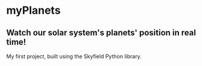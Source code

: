 # myPlanets

## Watch our solar system's planets' position in real time!

My first project, built using the Skyfield Python library.
